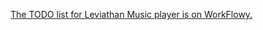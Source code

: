 [The TODO list for Leviathan Music player is on WorkFlowy.](https://bit.ly/leviathan-music-player-todo)
